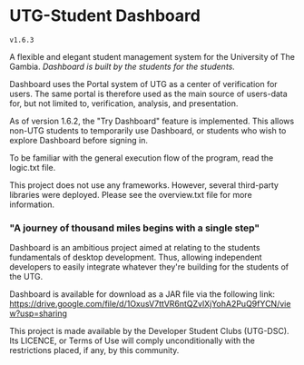 # UTG-Student Dashboard
`v1.6.3`

A flexible and elegant student management system for the University of The Gambia.
_Dashboard is built by the students for the students._

Dashboard uses the Portal system of UTG as a center of verification for users.
The same portal is therefore used as the main source of users-data for,
 but not limited to, verification, analysis, and presentation.
 
As of version 1.6.2, the "Try Dashboard" feature is implemented.
This allows non-UTG students to temporarily use Dashboard,
or students who wish to explore Dashboard before signing in.

To be familiar with the general execution flow of the program, read the logic.txt file.

This project does not use any frameworks. However, several third-party libraries were deployed.
Please see the overview.txt file for more information.

### "A journey of thousand miles begins with a single step"
Dashboard is an ambitious project aimed at relating to the students fundamentals of desktop development.
Thus, allowing independent developers to easily integrate whatever they're building for the students of the UTG.

Dashboard is available for download as a JAR file via the following link:
https://drive.google.com/file/d/1OxusV7ttVR6ntQZvlXjYohA2PuQ9fYCN/view?usp=sharing

This project is made available by the Developer Student Clubs (UTG-DSC).
Its LICENCE, or Terms of Use will comply unconditionally with the restrictions placed,
if any, by this community.
